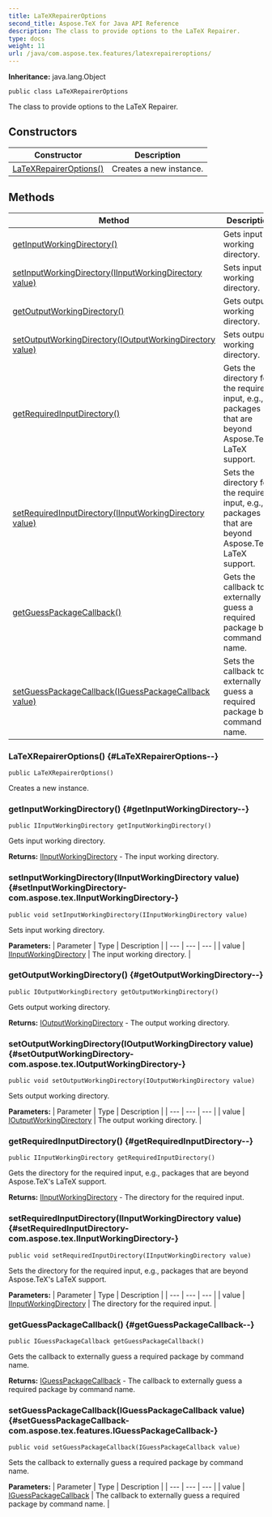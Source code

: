 ```yaml
---
title: LaTeXRepairerOptions
second_title: Aspose.TeX for Java API Reference
description: The class to provide options to the LaTeX Repairer.
type: docs
weight: 11
url: /java/com.aspose.tex.features/latexrepaireroptions/
---
```

**Inheritance:**
java.lang.Object
```
public class LaTeXRepairerOptions
```

The class to provide options to the LaTeX Repairer.
## Constructors

| Constructor | Description |
| --- | --- |
| [LaTeXRepairerOptions()](#LaTeXRepairerOptions--) | Creates a new instance. |
## Methods

| Method | Description |
| --- | --- |
| [getInputWorkingDirectory()](#getInputWorkingDirectory--) | Gets input working directory. |
| [setInputWorkingDirectory(IInputWorkingDirectory value)](#setInputWorkingDirectory-com.aspose.tex.IInputWorkingDirectory-) | Sets input working directory. |
| [getOutputWorkingDirectory()](#getOutputWorkingDirectory--) | Gets output working directory. |
| [setOutputWorkingDirectory(IOutputWorkingDirectory value)](#setOutputWorkingDirectory-com.aspose.tex.IOutputWorkingDirectory-) | Sets output working directory. |
| [getRequiredInputDirectory()](#getRequiredInputDirectory--) | Gets the directory for the required input, e.g., packages that are beyond Aspose.TeX's LaTeX support. |
| [setRequiredInputDirectory(IInputWorkingDirectory value)](#setRequiredInputDirectory-com.aspose.tex.IInputWorkingDirectory-) | Sets the directory for the required input, e.g., packages that are beyond Aspose.TeX's LaTeX support. |
| [getGuessPackageCallback()](#getGuessPackageCallback--) | Gets the callback to externally guess a required package by command name. |
| [setGuessPackageCallback(IGuessPackageCallback value)](#setGuessPackageCallback-com.aspose.tex.features.IGuessPackageCallback-) | Sets the callback to externally guess a required package by command name. |
### LaTeXRepairerOptions() {#LaTeXRepairerOptions--}
```
public LaTeXRepairerOptions()
```


Creates a new instance.

### getInputWorkingDirectory() {#getInputWorkingDirectory--}
```
public IInputWorkingDirectory getInputWorkingDirectory()
```


Gets input working directory.

**Returns:**
[IInputWorkingDirectory](../../com.aspose.tex/iinputworkingdirectory) - The input working directory.
### setInputWorkingDirectory(IInputWorkingDirectory value) {#setInputWorkingDirectory-com.aspose.tex.IInputWorkingDirectory-}
```
public void setInputWorkingDirectory(IInputWorkingDirectory value)
```


Sets input working directory.

**Parameters:**
| Parameter | Type | Description |
| --- | --- | --- |
| value | [IInputWorkingDirectory](../../com.aspose.tex/iinputworkingdirectory) | The input working directory. |

### getOutputWorkingDirectory() {#getOutputWorkingDirectory--}
```
public IOutputWorkingDirectory getOutputWorkingDirectory()
```


Gets output working directory.

**Returns:**
[IOutputWorkingDirectory](../../com.aspose.tex/ioutputworkingdirectory) - The output working directory.
### setOutputWorkingDirectory(IOutputWorkingDirectory value) {#setOutputWorkingDirectory-com.aspose.tex.IOutputWorkingDirectory-}
```
public void setOutputWorkingDirectory(IOutputWorkingDirectory value)
```


Sets output working directory.

**Parameters:**
| Parameter | Type | Description |
| --- | --- | --- |
| value | [IOutputWorkingDirectory](../../com.aspose.tex/ioutputworkingdirectory) | The output working directory. |

### getRequiredInputDirectory() {#getRequiredInputDirectory--}
```
public IInputWorkingDirectory getRequiredInputDirectory()
```


Gets the directory for the required input, e.g., packages that are beyond Aspose.TeX's LaTeX support.

**Returns:**
[IInputWorkingDirectory](../../com.aspose.tex/iinputworkingdirectory) - The directory for the required input.
### setRequiredInputDirectory(IInputWorkingDirectory value) {#setRequiredInputDirectory-com.aspose.tex.IInputWorkingDirectory-}
```
public void setRequiredInputDirectory(IInputWorkingDirectory value)
```


Sets the directory for the required input, e.g., packages that are beyond Aspose.TeX's LaTeX support.

**Parameters:**
| Parameter | Type | Description |
| --- | --- | --- |
| value | [IInputWorkingDirectory](../../com.aspose.tex/iinputworkingdirectory) | The directory for the required input. |

### getGuessPackageCallback() {#getGuessPackageCallback--}
```
public IGuessPackageCallback getGuessPackageCallback()
```


Gets the callback to externally guess a required package by command name.

**Returns:**
[IGuessPackageCallback](../../com.aspose.tex.features/iguesspackagecallback) - The callback to externally guess a required package by command name.
### setGuessPackageCallback(IGuessPackageCallback value) {#setGuessPackageCallback-com.aspose.tex.features.IGuessPackageCallback-}
```
public void setGuessPackageCallback(IGuessPackageCallback value)
```


Sets the callback to externally guess a required package by command name.

**Parameters:**
| Parameter | Type | Description |
| --- | --- | --- |
| value | [IGuessPackageCallback](../../com.aspose.tex.features/iguesspackagecallback) | The callback to externally guess a required package by command name. |

